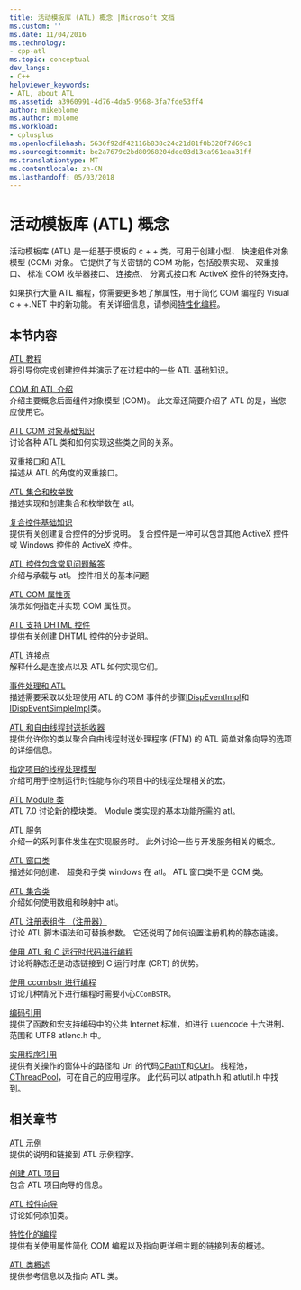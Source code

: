 ```yaml
---
title: 活动模板库 (ATL) 概念 |Microsoft 文档
ms.custom: ''
ms.date: 11/04/2016
ms.technology:
- cpp-atl
ms.topic: conceptual
dev_langs:
- C++
helpviewer_keywords:
- ATL, about ATL
ms.assetid: a3960991-4d76-4da5-9568-3fa7fde53ff4
author: mikeblome
ms.author: mblome
ms.workload:
- cplusplus
ms.openlocfilehash: 5636f92df42116b838c24c21d81f0b320f7d69c1
ms.sourcegitcommit: be2a7679c2bd80968204dee03d13ca961eaa31ff
ms.translationtype: MT
ms.contentlocale: zh-CN
ms.lasthandoff: 05/03/2018
---
```

# <a name="active-template-library-atl-concepts"></a>活动模板库 (ATL) 概念
活动模板库 (ATL) 是一组基于模板的 c + + 类，可用于创建小型、 快速组件对象模型 (COM) 对象。 它提供了有关密钥的 COM 功能，包括股票实现、 双重接口、 标准 COM 枚举器接口、 连接点、 分离式接口和 ActiveX 控件的特殊支持。  
  
 如果执行大量 ATL 编程，你需要更多地了解属性，用于简化 COM 编程的 Visual c + +.NET 中的新功能。 有关详细信息，请参阅[特性化编程](../windows/attributed-programming-concepts.md)。  
  
## <a name="in-this-section"></a>本节内容  
 [ATL 教程](../atl/active-template-library-atl-tutorial.md)  
 将引导你完成创建控件并演示了在过程中的一些 ATL 基础知识。  
  
 [COM 和 ATL 介绍](../atl/introduction-to-com-and-atl.md)  
 介绍主要概念后面组件对象模型 (COM)。 此文章还简要介绍了 ATL 的是，当您应使用它。  
  
 [ATL COM 对象基础知识](../atl/fundamentals-of-atl-com-objects.md)  
 讨论各种 ATL 类和如何实现这些类之间的关系。  
  
 [双重接口和 ATL](../atl/dual-interfaces-and-atl.md)  
 描述从 ATL 的角度的双重接口。  
  
 [ATL 集合和枚举数](../atl/atl-collections-and-enumerators.md)  
 描述实现和创建集合和枚举数在 atl。  
  
 [复合控件基础知识](../atl/atl-composite-control-fundamentals.md)  
 提供有关创建复合控件的分步说明。 复合控件是一种可以包含其他 ActiveX 控件或 Windows 控件的 ActiveX 控件。  
  
 [ATL 控件包含常见问题解答](../atl/atl-control-containment-faq.md)  
 介绍与承载与 atl。 控件相关的基本问题  
  
 [ATL COM 属性页](../atl/atl-com-property-pages.md)  
 演示如何指定并实现 COM 属性页。  
  
 [ATL 支持 DHTML 控件](../atl/atl-support-for-dhtml-controls.md)  
 提供有关创建 DHTML 控件的分步说明。  
  
 [ATL 连接点](../atl/atl-connection-points.md)  
 解释什么是连接点以及 ATL 如何实现它们。  
  
 [事件处理和 ATL](../atl/event-handling-and-atl.md)  
 描述需要采取以处理使用 ATL 的 COM 事件的步骤[IDispEventImpl](../atl/reference/idispeventimpl-class.md)和[IDispEventSimpleImpl](../atl/reference/idispeventsimpleimpl-class.md)类。  
  
 [ATL 和自由线程封送拆收器](../atl/atl-and-the-free-threaded-marshaler.md)  
 提供允许你的类以聚合自由线程封送处理程序 (FTM) 的 ATL 简单对象向导的选项的详细信息。  
  
 [指定项目的线程处理模型](../atl/specifying-the-threading-model-for-a-project-atl.md)  
 介绍可用于控制运行时性能与你的项目中的线程处理相关的宏。  
  
 [ATL Module 类](../atl/atl-module-classes.md)  
 ATL 7.0 讨论新的模块类。 Module 类实现的基本功能所需的 atl。  
  
 [ATL 服务](../atl/atl-services.md)  
 介绍一的系列事件发生在实现服务时。 此外讨论一些与开发服务相关的概念。  
  
 [ATL 窗口类](../atl/atl-window-classes.md)  
 描述如何创建、 超类和子类 windows 在 atl。 ATL 窗口类不是 COM 类。  
  
 [ATL 集合类](../atl/atl-collection-classes.md)  
 介绍如何使用数组和映射中 atl。  
  
 [ATL 注册表组件 （注册器）](../atl/atl-registry-component-registrar.md)  
 讨论 ATL 脚本语法和可替换参数。 它还说明了如何设置注册机构的静态链接。  
  
 [使用 ATL 和 C 运行时代码进行编程](../atl/programming-with-atl-and-c-run-time-code.md)  
 讨论将静态还是动态链接到 C 运行时库 (CRT) 的优势。  
  
 [使用 ccombstr 进行编程](../atl/programming-with-ccombstr-atl.md)  
 讨论几种情况下进行编程时需要小心`CComBSTR`。  
  
 [编码引用](../atl/atl-encoding-reference.md)  
 提供了函数和宏支持编码中的公共 Internet 标准，如进行 uuencode 十六进制、 范围和 UTF8 atlenc.h 中。  
  
 [实用程序引用](../atl/atl-utilities-reference.md)  
 提供有关操作的窗体中的路径和 Url 的代码[CPathT](../atl/reference/cpatht-class.md)和[CUrl](../atl/reference/curl-class.md)。 线程池， [CThreadPool](../atl/reference/cthreadpool-class.md)，可在自己的应用程序。 此代码可以 atlpath.h 和 atlutil.h 中找到。  
  
## <a name="related-sections"></a>相关章节  
 [ATL 示例](../visual-cpp-samples.md)  
 提供的说明和链接到 ATL 示例程序。  
  
 [创建 ATL 项目](../atl/reference/creating-an-atl-project.md)  
 包含 ATL 项目向导的信息。  
  
 [ATL 控件向导](../atl/reference/atl-control-wizard.md)  
 讨论如何添加类。  
  
 [特性化的编程](../windows/attributed-programming-concepts.md)  
 提供有关使用属性简化 COM 编程以及指向更详细主题的链接列表的概述。  
  
 [ATL 类概述](../atl/atl-class-overview.md)  
 提供参考信息以及指向 ATL 类。

